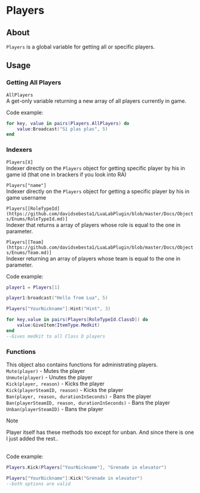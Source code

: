 # Players

## About
`Players` is a global variable for getting all or specific players.

## Usage

### Getting All Players
`AllPlayers`<br>
A get-only variable returning a new array of all players currently in game.

Code example:
```lua
for key, value in pairs(Players.AllPlayers) do
    value:Broadcast("Sí plas plas", 5)
end
```

### Indexers
`Players[X]`<br>
Indexer directly on the `Players` object for getting specific player by his in game id (that one in brackers if you look into RA)<br>

`Players["name"]`<br>
Indexer directly on the `Players` object for getting a specific player by his in game username<br>

`Players[[RoleTypeId](https://github.com/davidsebesta1/LuaLabPlugin/blob/master/Docs/Objects/Enums/RoleTypeId.md)]`<br>
Indexer that returns a array of players whose role is equal to the one in parameter.<br>

`Players[[Team](https://github.com/davidsebesta1/LuaLabPlugin/blob/master/Docs/Objects/Enums/Team.md)]`<br>
Indexer returning an array of players whose team is equal to the one in parameter.<br>


Code example:
```lua
player1 = Players[1]

player1:broadcast("Hello from Lua", 5)

Players["YourNickname"]:Hint("Hint", 3)
```

```lua
for key,value in pairs(Players[RoleTypeId.ClassD]) do
    value:GiveItem(ItemType.Medkit)
end
--Gives medkit to all Class D players
```

### Functions
This object also contains functions for administrating players.<br>
`Mute(player)` - Mutes the player<br>
`Unmute(player)` - Unutes the player<br>
`Kick(player, reason)` - Kicks the player<br>
`Kick(playerSteamID, reason)` - Kicks the player<br>
`Ban(player, reason, durationInSeconds)` - Bans the player<br>
`Ban(playerSteamID, reason, durationInSeconds)` - Bans the player<br>
`Unban(playerSteamID)` - Bans the player<br>

> [!NOTE]
> Player itself has these methods too except for unban. And since there is one I just added the rest..

<br>
Code example:

```lua
Players.Kick(Players["YourNickname"], "Grenade in elevator")

Players["YourNickname"]:Kick("Grenade in elevator")
--both options are valid
```
